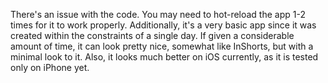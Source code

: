 
There's an issue with the code. You may need to hot-reload the app 1-2 times for it to work properly.
Additionally, it's a very basic app since it was created within the constraints of a single day.
If given a considerable amount of time, it can look pretty nice, somewhat like InShorts, but with a minimal look to it.
Also, it looks much better on iOS currently, as it is tested only on iPhone yet.
